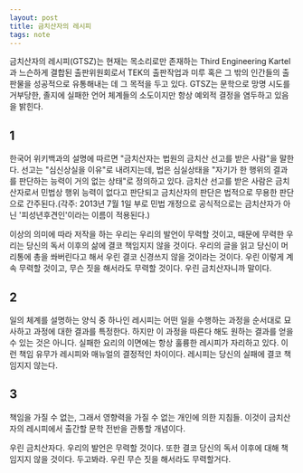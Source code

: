 ```yaml
---
layout: post
title: 금치산자의 레시피
tags: note
---
```

금치산자의 레시피(GTSZ)는 현재는 목소리로만 존재하는 Third Engineering Kartel과 느슨하게 결합된 출판위원회로서 TEK의 출판작업과 미루 혹은 그 밖의 인간들의 출판물을 성공적으로 유통해내는 데 그 목적을 두고 있다. GTSZ는 문학으로 망명 시도를 거부당한, 졸지에 실패한 언어 체계들의 소도이지만 항상 예외적 결정을 염두하고 있음을 밝힌다.

## 1
한국어 위키백과의 설명에 따르면 "금치산자는 법원의 금치산 선고를 받은 사람"을 말한다. 선고는  "심신상실을 이유"로 내려지는데,  법은 심실상태을 "자기가 한 행위의 결과를 판단하는 능력이 거의 없는 상태"로 정의하고 있다. 금치산 선고를 받은 사람은 금치산자로서 민법상 행위 능력이 없다고 판단되고 금치산자의 판단은 법적으로 무용한 판단으로 간주된다.(각주: 2013년 7월 1일 부로 민법 개정으로 공식적으로는 금치산자가 아닌 '피성년후견인'이라는 이름이 적용된다.)

이상의 의미에 따라 저작을 하는 우리는 우리의 발언이 무력할 것이고, 때문에 무력한 우리는 당신의 독서 이후의 삶에 결코 책임지지 않을 것이다. 우리의 글을 읽고 당신이 머리통에 총을 쏴버린다고 해서 우린 결코 신경쓰지 않을 것이라는 것이다. 우린 이렇게 계속 무력할 것이고, 무슨 짓을 해서라도 무력할 것이다. 우린 금치산자니까 말이다.

## 2
일의 체계를 설명하는 양식 중 하나인 레시피는 어떤 일을 수행하는 과정을 순서대로 묘사하고 과정에 대한 결과를 특정한다. 하지만 이 과정을 따른다 해도 원하는 결과를 얻을 수 있는 것은 아니다. 실패한 요리의 이면에는 항상 훌륭한 레시피가 자리하고 있다. 이런 책임 유무가 레시피와 매뉴얼의 결정적인 차이이다. 레시피는 당신의 실패에 결코 책임지지 않는다.

## 3
책임을 가질 수 없는, 그래서 영향력을 가질 수 없는 개인에 의한 지침들. 이것이 금치산자의 레시피에서 출간할 문학 전반을 관통할 개념이다.

우린 금치산자다. 우리의 발언은 무력할 것이다. 또한 결코 당신의 독서 이후에 대해 책임지지 않을 것이다. 두고봐라. 우린 무슨 짓을 해서라도 무력할거다.
